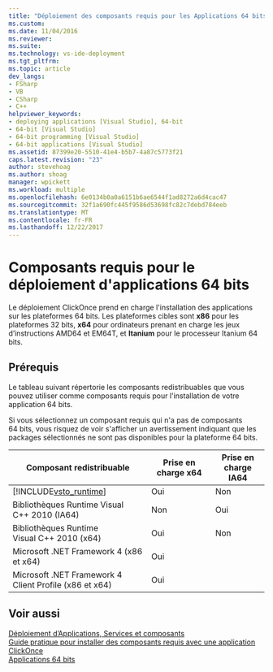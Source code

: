 ```yaml
---
title: "Déploiement des composants requis pour les Applications 64 bits | Documents Microsoft"
ms.custom: 
ms.date: 11/04/2016
ms.reviewer: 
ms.suite: 
ms.technology: vs-ide-deployment
ms.tgt_pltfrm: 
ms.topic: article
dev_langs:
- FSharp
- VB
- CSharp
- C++
helpviewer_keywords:
- deploying applications [Visual Studio], 64-bit
- 64-bit [Visual Studio]
- 64-bit programming [Visual Studio]
- 64-bit applications [Visual Studio]
ms.assetid: 87399e20-5510-41e4-b5b7-4a87c5773f21
caps.latest.revision: "23"
author: stevehoag
ms.author: shoag
manager: wpickett
ms.workload: multiple
ms.openlocfilehash: 6e0134b0a0a6151b6ae6544f1ad8272a6d4cac47
ms.sourcegitcommit: 32f1a690fc445f9586d53698fc82c7debd784eeb
ms.translationtype: MT
ms.contentlocale: fr-FR
ms.lasthandoff: 12/22/2017
---
```

# <a name="deploying-prerequisites-for-64-bit-applications"></a>Composants requis pour le déploiement d'applications 64 bits
Le déploiement ClickOnce prend en charge l'installation des applications sur les plateformes 64 bits. Les plateformes cibles sont **x86** pour les plateformes 32 bits, **x64** pour ordinateurs prenant en charge les jeux d’instructions AMD64 et EM64T, et **Itanium** pour le processeur Itanium 64 bits.  
  
## <a name="prerequisites"></a>Prérequis  
 Le tableau suivant répertorie les composants redistribuables que vous pouvez utiliser comme composants requis pour l'installation de votre application 64 bits.  
  
 Si vous sélectionnez un composant requis qui n'a pas de composants 64 bits, vous risquez de voir s'afficher un avertissement indiquant que les packages sélectionnés ne sont pas disponibles pour la plateforme 64 bits.  
  
|Composant redistribuable|Prise en charge x64|Prise en charge IA64|  
|---------------------|-----------------|------------------|  
|[!INCLUDE[vsto_runtime](../deployment/includes/vsto_runtime_md.md)]|Oui|Non|  
|Bibliothèques Runtime Visual C++ 2010 (IA64)|Non|Oui|  
|Bibliothèques Runtime Visual C++ 2010 (x64)|Oui|Non|  
|Microsoft .NET Framework 4 (x86 et x64)|Oui||  
|Microsoft .NET Framework 4 Client Profile (x86 et x64)|Oui||  
  
## <a name="see-also"></a>Voir aussi  
 [Déploiement d’Applications, Services et composants](../deployment/deploying-applications-services-and-components.md)   
 [Guide pratique pour installer des composants requis avec une application ClickOnce](../deployment/how-to-install-prerequisites-with-a-clickonce-application.md)   
 [Applications 64 bits](http://msdn.microsoft.com/Library/fd4026bc-2c3d-4b27-86dc-ec5e96018181)